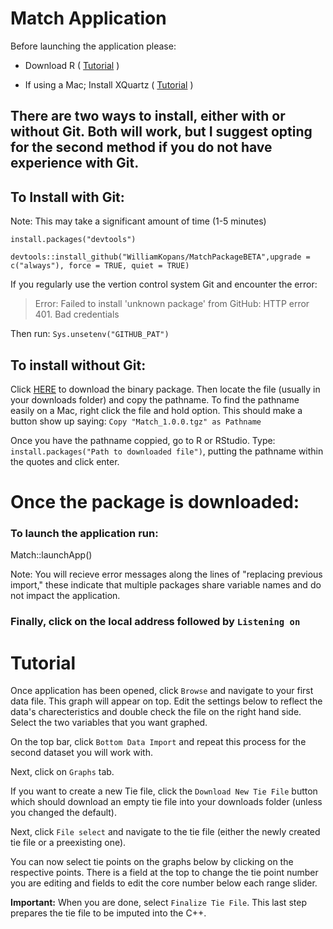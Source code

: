 # Match Application

Before launching the application please:


- Download R  ( [Tutorial](https://youtu.be/cX532N_XLIs) )

    
    
- If using a Mac; Install XQuartz ( [Tutorial](https://youtu.be/020jEnon8FA?t=175) )
    
    
    

## There are two ways to install, either with or without Git. Both will work, but I suggest opting for the second method if you do not have experience with Git.


## To Install with Git:
Note: This may take a significant amount of time (1-5 minutes)

`install.packages("devtools")`

`devtools::install_github("WilliamKopans/MatchPackageBETA",upgrade = c("always"), force = TRUE, quiet = TRUE)`


If you regularly use the vertion control system Git and encounter the error:
> Error: Failed to install 'unknown package' from GitHub:
  HTTP error 401.
  Bad credentials
  
Then run: ``Sys.unsetenv("GITHUB_PAT")``

## To install without Git:

Click [HERE](https://github.com/WilliamKopans/MatchPackageBETA/blob/main/Match_1.0.0.tgz?raw=true) to download the binary package. Then locate the file (usually in your downloads folder) and copy the pathname. To find the pathname easily on a Mac, right click the file and hold option. This should make a button show up saying: `Copy "Match_1.0.0.tgz" as Pathname`

Once you have the pathname coppied, go to R or RStudio. Type: `install.packages("Path to downloaded file")`, putting the pathname within the quotes and click enter.

# Once the package is downloaded:
### To launch the application run:

Match::launchApp()

Note: You will recieve error messages along the lines of "replacing previous import," these indicate that multiple packages share variable names and do not impact the application.
### Finally, click on the local address followed by `Listening on`

# Tutorial
Once application has been opened, click ```Browse``` and navigate to your first data file. This graph will appear on top. Edit the settings below to reflect the data's charecteristics and double check the file on the right hand side. Select the two variables that you want graphed.

On the top bar, click ```Bottom Data Import``` and repeat this process for the second dataset you will work with.

Next, click on ```Graphs``` tab. 

If you want to create a new Tie file, click the ```Download New Tie File``` button which should download an empty tie file into your downloads folder (unless you changed the default). 

Next, click ```File select``` and navigate to the tie file (either the newly created tie file or a preexisting one).

You can now select tie points on the graphs below by clicking on the respective points. There is a field at the top to change the tie point number you are editing and fields to edit the core number below each range slider.

__Important:__ When you are done, select ```Finalize Tie File```. This last step prepares the tie file to be imputed into the C++.
